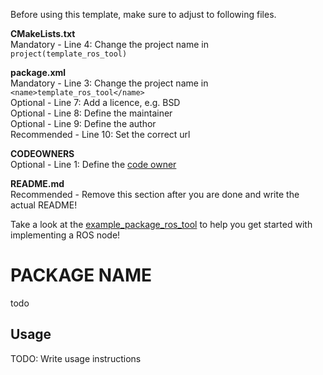 Before using this template, make sure to adjust to following files.

**CMakeLists.txt**\
Mandatory - Line 4: Change the project name in `project(template_ros_tool)`

**package.xml**\
Mandatory - Line 3: Change the project name in `<name>template_ros_tool</name>`\
Optional - Line 7: Add a licence, e.g. BSD\
Optional - Line 8: Define the maintainer\
Optional - Line 9: Define the author\
Recommended - Line 10: Set the correct url

**CODEOWNERS**\
Optional - Line 1: Define the [code owner](https://docs.gitlab.com/ee/user/project/code_owners.html)

**README.md**\
Recommended - Remove this section after you are done and write the actual README!

Take a look at the [example_package_ros_tool](https://gitlab.mrt.kit.edu/MRT/draft/example_package_ros_tool) to help you get started with implementing a ROS node!

# PACKAGE NAME

todo


## Usage

TODO: Write usage instructions
